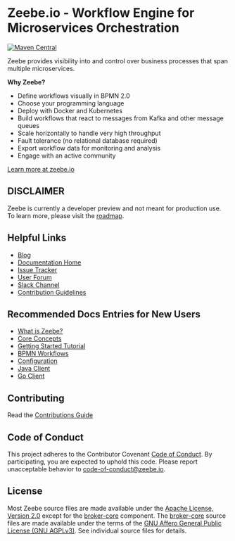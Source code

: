 # Zeebe.io - Workflow Engine for Microservices Orchestration 


[![Maven Central](https://maven-badges.herokuapp.com/maven-central/io.zeebe/zeebe-distribution/badge.svg)](https://maven-badges.herokuapp.com/maven-central/io.zeebe/zeebe-distribution)

Zeebe provides visibility into and control over business processes that span multiple microservices. 

**Why Zeebe?**

* Define workflows visually in BPMN 2.0
* Choose your programming language 
* Deploy with Docker and Kubernetes
* Build workflows that react to messages from Kafka and other message queues
* Scale horizontally to handle very high throughput
* Fault tolerance (no relational database required)
* Export workflow data for monitoring and analysis
* Engage with an active community 

[Learn more at zeebe.io](https://zeebe.io)

## DISCLAIMER

Zeebe is currently a developer preview and not meant for production use. To learn more, please visit the [roadmap](https://zeebe.io/roadmap).

## Helpful Links

* [Blog](https://zeebe.io/blog)
* [Documentation Home](https://docs.zeebe.io)
* [Issue Tracker](https://github.com/zeebe-io/zeebe/issues)
* [User Forum](https://forum.zeebe.io)
* [Slack Channel](https://zeebe-slack-invite.herokuapp.com/)
* [Contribution Guidelines](/CONTRIBUTING.md)

## Recommended Docs Entries for New Users

* [What is Zeebe?](https://docs.zeebe.io/introduction/what-is-zeebe.html)
* [Core Concepts](https://docs.zeebe.io/basics/README.html)
* [Getting Started Tutorial](https://docs.zeebe.io/getting-started/README.html)
* [BPMN Workflows](https://docs.zeebe.io/bpmn-workflows/README.html)
* [Configuration](https://docs.zeebe.io/operations/the-zeebecfgtoml-file.html)
* [Java Client](https://docs.zeebe.io/java-client/README.html)
* [Go Client](https://docs.zeebe.io/go-client/get-started.html)


## Contributing

Read the [Contributions Guide](/CONTRIBUTING.md)

## Code of Conduct

This project adheres to the Contributor Covenant [Code of
Conduct](/CODE_OF_CONDUCT.md). By participating, you are expected to uphold
this code. Please report unacceptable behavior to
code-of-conduct@zeebe.io.

## License

Most Zeebe source files are made available under the [Apache License, Version
2.0](/APACHE-2.0) except for the [broker-core](/broker-core) component. The
[broker-core](/broker-core) source files are made available under the terms of
the [GNU Affero General Public License (GNU AGPLv3)](/GNU-AGPL-3.0). See
individual source files for details.
